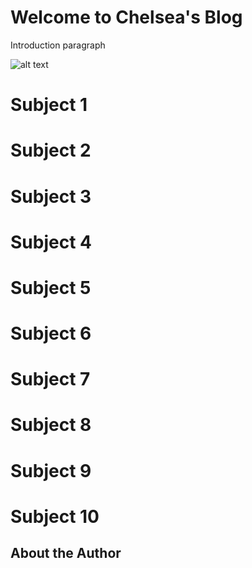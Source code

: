 # Welcome to Chelsea's Blog
Introduction paragraph

![alt text](http://chelsea587.github.io/Outdoor1.jpg "Logo Title Text 1")

# Subject 1

# Subject 2

# Subject 3

# Subject 4

# Subject 5

# Subject 6

# Subject 7

# Subject 8

# Subject 9

# Subject 10

## About the Author
